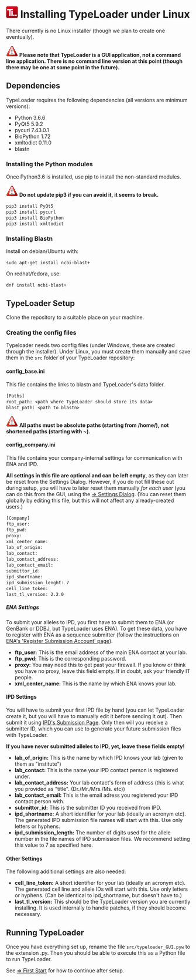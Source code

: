 # ![Icon](images/TypeLoader_32.png) Installing TypeLoader under Linux

There currently is no Linux installer (though we plan to create one eventually). 

![important](images/icon_important.png) **Please note that TypeLoader is a GUI application, not a command line application. There is no command line version at this point (though there may be one at some point in the future).**

## Dependencies
TypeLoader requires the following dependencies (all versions are minimum versions):

 * Python 3.6.6
 * PyQt5 5.9.2
 * pycurl 7.43.0.1
 * BioPython 1.72
 * xmltodict 0.11.0
 * blastn

### Installing the Python modules
Once Python3.6 is installed, use pip to install the non-standard modules.

![important](images/icon_important.png) **Do not update pip3 if you can avoid it, it seems to break.**

```
pip3 install PyQt5
pip3 install pycurl
pip3 install BioPython
pip3 install xmltodict

```

### Installing Blastn
Install on debian/Ubuntu with: 

```
sudo apt-get install ncbi-blast+
```

On redhat/fedora, use: 

```
dnf install ncbi-blast+
```

## TypeLoader Setup
Clone the repository to a suitable place on your machine.

### Creating the config files
Typeloader needs two config files (under Windows, these are created through the installer). Under Linux, you must create them manually and save them in the ``src`` folder`of your TypeLoader repository:

#### config_base.ini
This file contains the links to blastn and TypeLoader's data folder.

```
[Paths]
root_path: <path where TypeLoader should store its data>
blast_path: <path to blastn>

```

![important](images/icon_important.png) **All paths must be absolute paths (starting from /home/), not shortened paths (starting with ~).**

#### config_company.ini
This file contains your company-internal settings for communication with ENA and IPD.

**All settings in this file are optional and can be left empty**, as they can later be reset from the Settings Dialog. However, if you do not fill these out during setup, you will have to later reset them manually *for each user* (you can do this from the GUI, using the [=> Settings Dialog](settings.md). (You can reset them globally by editing this file, but this will not affect any already-created users.)

```
[Company]
ftp_user: 
ftp_pwd: 
proxy: 
xml_center_name: 
lab_of_origin: 
lab_contact: 
lab_contact_address: 
lab_contact_email: 
submittor_id:
ipd_shortname:
ipd_submission_lenght: 7
cell_line_token:
last_tl_version: 2.2.0
```

##### ENA Settings

To submit your alleles to IPD, you first have to submit them to ENA (or GenBank or DDBJ, but TypeLoader uses ENA). To get these data, you have to register with ENA as a sequence submitter (follow the instructions on [ENA's 'Register Submission Account' page](https://ena-docs.readthedocs.io/en/latest/reg_01.html)).


 * **ftp_user:** This is the email address of the main ENA contact at your lab.
 * **ftp_pwd:** This is the corresponding password.
 * **proxy:** You may need this to get past your firewall. If you know or think you have no proxy, leave this field empty. If in doubt, ask your friendly IT people.
 * **xml\_center_name:** This is the name by which ENA knows your lab.

#### IPD Settings
You will have to submit your first IPD file by hand (you can let TypeLoader create it, but you will have to manually edit it before sending it out). Then submit it using [IPD's Submission Page](https://www.ebi.ac.uk/ipd/imgt/hla/subs/submit.html). Only then will you receive a submitter ID, which you can use to generate your future submission files with TypeLoader.

**If you have never submitted alleles to IPD, yet, leave these fields empty!**

 * **lab\_of_origin:** This is the name by which IPD knows your lab (given to them as "institute")
 * **lab_contact:** This is the name your IPD contact person is registered under.
 * **lab\_contact_address:** Your lab contact's form of address (this is what you provided as "title". (Dr./Mr./Mrs./Ms. etc))
 * **lab\_contact_email:** This is the email adress you registered your IPD contact person with.
 * **submittor_id:** This is the submitter ID you received from IPD.
 * **ipd_shortname:** A short identifier for your lab (ideally an acronym etc). The generated IPD submission file names will start with this. Use only letters or hyphens.
 * **ipd\_submission\_length:** The number of digits used for the allele number in the file names of IPD submission files. We recommend setting this value to 7 as specified here.

#### Other Settings

The following additional settings are also needed:

 * **cell\_line\_token:** A short identifier for your lab (ideally an acronym etc). The generated cell line and allele IDs will start with this. Use only letters or hyphens. (Can be identical to ipd_shortname, but doesn't have to.)
 * **last_tl_version:** This should be the TypeLoader version you are currently installing. It is used internally to handle patches, if they should become necessary. 

## Running TypeLoader
Once you have everything set up, rename the file ``src/typeloader_GUI.pyw`` to the extension .py. Then you should be able to execute this as a Python file to run TypeLoader.

See [=> First Start](first_start.md) for how to continue after setup.